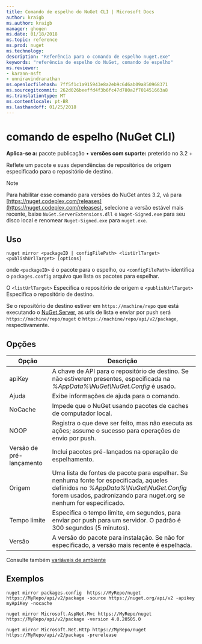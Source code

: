```yaml
---
title: Comando de espelho do NuGet CLI | Microsoft Docs
author: kraigb
ms.author: kraigb
manager: ghogen
ms.date: 01/18/2018
ms.topic: reference
ms.prod: nuget
ms.technology: 
description: "Referência para o comando de espelho nuget.exe"
keywords: "referência de espelho do NuGet, comando de espelho"
ms.reviewer:
- karann-msft
- unniravindranathan
ms.openlocfilehash: 7ff5f1c1a915943e8a2eb9c6d6ab09a850968371
ms.sourcegitcommit: 262d026beeffd4f3b6fc47d780a2f701451663a8
ms.translationtype: MT
ms.contentlocale: pt-BR
ms.lasthandoff: 01/25/2018
---
```

# <a name="mirror-command-nuget-cli"></a>comando de espelho (NuGet CLI)

**Aplica-se a:** pacote publicação &bullet; **versões com suporte:** preterido no 3.2 +

Reflete um pacote e suas dependências de repositórios de origem especificado para o repositório de destino.

> [!NOTE]
> Para habilitar esse comando para versões do NuGet antes 3.2, vá para [https://nuget.codeplex.com/releases](https://nuget.codeplex.com/releases), selecione a versão estável mais recente, baixe `NuGet.ServerExtensions.dll` e `Nuget-Signed.exe` para seu disco local e renomear `Nuget-Signed.exe` para `nuget.exe`.

## <a name="usage"></a>Uso

```cli
nuget mirror <packageID | configFilePath> <listUrlTarget> <publishUrlTarget> [options]
```

onde `<packageID>` é o pacote para o espelho, ou `<configFilePath>` identifica o `packages.config` arquivo que lista os pacotes para espelhar.

O `<listUrlTarget>` Especifica o repositório de origem e `<publishUrlTarget>` Especifica o repositório de destino.

Se o repositório de destino estiver em `https://machine/repo` que está executando o [NuGet.Server](../hosting-packages/NuGet-Server.md), as urls de lista e enviar por push será `https://machine/repo/nuget` e `https://machine/repo/api/v2/package`, respectivamente.

## <a name="options"></a>Opções

| Opção | Descrição |
| --- | --- |
| apiKey | A chave de API para o repositório de destino. Se não estiverem presentes, especificada na *%AppData%\NuGet\NuGet.Config* é usado. |
| Ajuda | Exibe informações de ajuda para o comando. |
| NoCache | Impede que o NuGet usando pacotes de caches de computador local. |
| NOOP | Registra o que deve ser feito, mas não executa as ações; assume o sucesso para operações de envio por push. |
| Versão de pré-lançamento | Inclui pacotes pré-lançados na operação de espelhamento. |
| Origem | Uma lista de fontes de pacote para espelhar. Se nenhuma fonte for especificada, aqueles definidos no *%AppData%\NuGet\NuGet.Config* forem usados, padronizando para nuget.org se nenhum for especificado. |
| Tempo limite | Especifica o tempo limite, em segundos, para enviar por push para um servidor. O padrão é 300 segundos (5 minutos). |
| Versão | A versão do pacote para instalação. Se não for especificado, a versão mais recente é espelhada. |

Consulte também [variáveis de ambiente](cli-ref-environment-variables.md)

## <a name="examples"></a>Exemplos

```cli
nuget mirror packages.config  https://MyRepo/nuget https://MyRepo/api/v2/package -source https://nuget.org/api/v2 -apikey myApiKey -nocache

nuget mirror Microsoft.AspNet.Mvc https://MyRepo/nuget https://MyRepo/api/v2/package -version 4.0.20505.0

nuget mirror Microsoft.Net.Http https://MyRepo/nuget https://MyRepo/api/v2/package -prerelease
```
